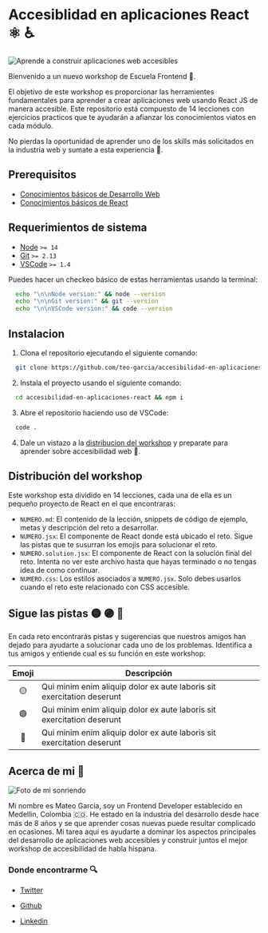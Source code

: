 # Accesiblidad en aplicaciones React ⚛️ ♿️

![Aprende a construir aplicaciones web accesibles](https://via.placeholder.com/1200x600/000/FFF)

Bienvenido a un nuevo workshop de Escuela Frontend 👋.

El objetivo de este workshop es proporcionar las herramientes fundamentales para aprender a crear aplicaciones web usando React JS de manera accesible. Este repositorio está compuesto de 14 lecciones con ejercicios practicos que te ayudarán a afianzar los conocimientos viatos en cada módulo.

No pierdas la oportunidad de aprender uno de los skills más solicitados en la industria web y sumate a esta experiencia 💪.

## Prerequisitos

- [Conocimientos básicos de Desarrollo Web](https://blog.teo-garcia.dev/que-demonios-es-desarrollo-web)
- [Conocimientos básicos de React](https://www.escuelafrontend.com/cursos/curso-practico-de-react)

## Requerimientos de sistema

- [Node](https://nodejs.org/) `>= 14`
- [Git](https://git-scm.com/) `>= 2.13`
- [VSCode](https://code.visualstudio.com/) `>= 1.4`

Puedes hacer un checkeo básico de estas herramientas usando la terminal:

```bash
  echo "\n\nNode version:" && node --version
  echo "\n\nGit version:" && git --version
  echo "\n\nVSCode version:" && code --version
```

## Instalacion

1. Clona el repositorio ejecutando el siguiente comando:

  ```bash
    git clone https://github.com/teo-garcia/accesibilidad-en-aplicaciones-react.git
  ```
2. Instala el proyecto usando el siguiente comando:

  ```bash
    cd accesibilidad-en-aplicaciones-react && npm i
  ```

3. Abre el repositorio haciendo uso de VSCode:

```bash
  code .
```

4. Dale un vistazo a la [distribucion del workshop](#distribución-del-workshop) y preparate para aprender sobre accesibilidad web 🤘.

## Distribución del workshop

Este workshop esta dividido en 14 lecciones, cada una de ella es un pequeño proyecto de React en el que encontraras:

- `NUMERO.md`: El contenido de la lección, snippets de código de ejemplo, metas y descripción del reto a desarrollar.
- `NUMERO.jsx`: El componente de React donde está ubicado el reto. Sigue las pistas que te susurran los emojis para solucionar el reto.
- `NUMERO.solution.jsx`: El componente de React con la solución final del reto. Intenta no ver este archivo hasta que hayas terminado o no tengas idea de como continuar.
- `NUMERO.css`: Los estilos asociados a `NUMERO.jsx`. Solo debes usarlos cuando el reto este relacionado con CSS accesible.

## Sigue las pistas 🟡 🟣 🔴

En cada reto encontrarás pistas y sugerencias que nuestros amigos han dejado para ayudarte a solucionar cada uno de los problemas. Identifica a tus amigos y entiende cual es su función en este workshop:


| **Emoji** | **Descripción**                                                        |
|:---------:|----------------------------------------------------------------------|
| 🟡 | Qui minim enim aliquip dolor ex aute laboris sit exercitation deserunt |
| 🟣 | Qui minim enim aliquip dolor ex aute laboris sit exercitation deserunt |
| 🔴 | Qui minim enim aliquip dolor ex aute laboris sit exercitation deserunt |

## Acerca de mi 👋

![Foto de mi sonriendo](https://via.placeholder.com/1200x400/000/FFF)


Mi nombre es Mateo Garcia, soy un Frontend Developer establecido en Medellin, Colombia 🇨🇴. He estado en la industria del desarrollo desde hace más de 8 años y se que aprender cosas nuevas puede resultar complicado en ocasiones. Mi tarea aquí es ayudarte a dominar los aspectos principales del desarrollo de aplicaciones web accesibles y construir juntos el mejor workshop de accesibilidad de habla hispana.

### Donde encontrarme 🔍

- [Twitter](https://twitter.com/_teo_garcia)

- [Github](https://github.com/teo-garcia)

- [Linkedin](https://www.linkedin.com/in/teogarcia0)